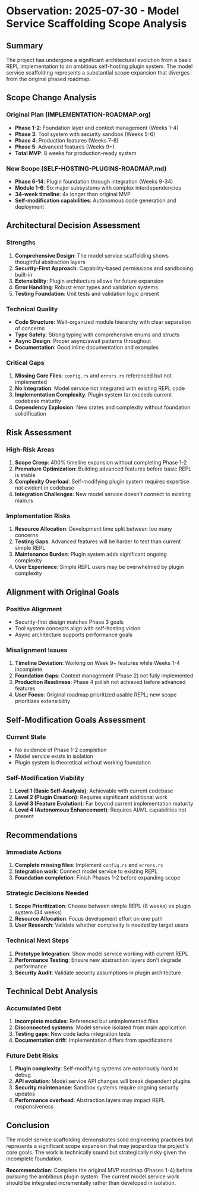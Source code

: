 # Observation: 2025-07-30 - Model Service Scaffolding Scope Analysis

## Summary

The project has undergone a significant architectural evolution from a basic REPL implementation to an ambitious self-hosting plugin system. The model service scaffolding represents a substantial scope expansion that diverges from the original phased roadmap.

## Scope Change Analysis

### Original Plan (IMPLEMENTATION-ROADMAP.org)
- **Phase 1-2**: Foundation layer and context management (Weeks 1-4)
- **Phase 3**: Tool system with security sandbox (Weeks 5-6)
- **Phase 4**: Production features (Weeks 7-8)
- **Phase 5**: Advanced features (Weeks 9+)
- **Total MVP**: 8 weeks for production-ready system

### New Scope (SELF-HOSTING-PLUGINS-ROADMAP.md)
- **Phase 6-14**: Plugin foundation through integration (Weeks 9-34)
- **Module 1-6**: Six major subsystems with complex interdependencies
- **34-week timeline**: 4x longer than original MVP
- **Self-modification capabilities**: Autonomous code generation and deployment

## Architectural Decision Assessment

### Strengths
1. **Comprehensive Design**: The model service scaffolding shows thoughtful abstraction layers
2. **Security-First Approach**: Capability-based permissions and sandboxing built-in
3. **Extensibility**: Plugin architecture allows for future expansion
4. **Error Handling**: Robust error types and validation systems
5. **Testing Foundation**: Unit tests and validation logic present

### Technical Quality
- **Code Structure**: Well-organized module hierarchy with clear separation of concerns
- **Type Safety**: Strong typing with comprehensive enums and structs
- **Async Design**: Proper async/await patterns throughout
- **Documentation**: Good inline documentation and examples

### Critical Gaps
1. **Missing Core Files**: `config.rs` and `errors.rs` referenced but not implemented
2. **No Integration**: Model service not integrated with existing REPL code
3. **Implementation Complexity**: Plugin system far exceeds current codebase maturity
4. **Dependency Explosion**: New crates and complexity without foundation solidification

## Risk Assessment

### High-Risk Areas
1. **Scope Creep**: 400% timeline expansion without completing Phase 1-2
2. **Premature Optimization**: Building advanced features before basic REPL is stable
3. **Complexity Overload**: Self-modifying plugin system requires expertise not evident in codebase
4. **Integration Challenges**: New model service doesn't connect to existing main.rs

### Implementation Risks
1. **Resource Allocation**: Development time split between too many concerns
2. **Testing Gaps**: Advanced features will be harder to test than current simple REPL
3. **Maintenance Burden**: Plugin system adds significant ongoing complexity
4. **User Experience**: Simple REPL users may be overwhelmed by plugin complexity

## Alignment with Original Goals

### Positive Alignment
- Security-first design matches Phase 3 goals
- Tool system concepts align with self-hosting vision
- Async architecture supports performance goals

### Misalignment Issues
1. **Timeline Deviation**: Working on Week 9+ features while Weeks 1-4 incomplete
2. **Foundation Gaps**: Context management (Phase 2) not fully implemented
3. **Production Readiness**: Phase 4 polish not achieved before advanced features
4. **User Focus**: Original roadmap prioritized usable REPL; new scope prioritizes extensibility

## Self-Modification Goals Assessment

### Current State
- No evidence of Phase 1-2 completion
- Model service exists in isolation
- Plugin system is theoretical without working foundation

### Self-Modification Viability
1. **Level 1 (Basic Self-Analysis)**: Achievable with current codebase
2. **Level 2 (Plugin Creation)**: Requires significant additional work
3. **Level 3 (Feature Evolution)**: Far beyond current implementation maturity
4. **Level 4 (Autonomous Enhancement)**: Requires AI/ML capabilities not present

## Recommendations

### Immediate Actions
1. **Complete missing files**: Implement `config.rs` and `errors.rs`
2. **Integration work**: Connect model service to existing REPL
3. **Foundation completion**: Finish Phases 1-2 before expanding scope

### Strategic Decisions Needed
1. **Scope Prioritization**: Choose between simple REPL (8 weeks) vs plugin system (34 weeks)
2. **Resource Allocation**: Focus development effort on one path
3. **User Research**: Validate whether complexity is needed by target users

### Technical Next Steps
1. **Prototype Integration**: Show model service working with current REPL
2. **Performance Testing**: Ensure new abstraction layers don't degrade performance
3. **Security Audit**: Validate security assumptions in plugin architecture

## Technical Debt Analysis

### Accumulated Debt
1. **Incomplete modules**: Referenced but unimplemented files
2. **Disconnected systems**: Model service isolated from main application
3. **Testing gaps**: New code lacks integration tests
4. **Documentation drift**: Implementation differs from specifications

### Future Debt Risks
1. **Plugin complexity**: Self-modifying systems are notoriously hard to debug
2. **API evolution**: Model service API changes will break dependent plugins
3. **Security maintenance**: Sandbox systems require ongoing security updates
4. **Performance overhead**: Abstraction layers may impact REPL responsiveness

## Conclusion

The model service scaffolding demonstrates solid engineering practices but represents a significant scope expansion that may jeopardize the project's core goals. The work is technically sound but strategically risky given the incomplete foundation. 

**Recommendation**: Complete the original MVP roadmap (Phases 1-4) before pursuing the ambitious plugin system. The current model service work should be integrated incrementally rather than developed in isolation.